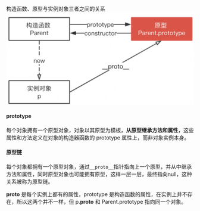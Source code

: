 构造函数、原型与实例对象三者之间的关系
![Alt text](image.png)

#### prototype
每个对象拥有一个原型对象，对象以其原型为模板，**从原型继承方法和属性**，这些属性和方法定义在对象的构造器函数的 prototype 属性上，而非对象实例本身。


#### 原型链
每个对象都拥有一个原型对象，通过`__proto__`指针指向上一个原型，并从中继承方法和属性，同时原型对象也可能拥有原型，这样一层一层，最终指向null，这种关系被称为原型链。


__proto__ 是每个实例上都有的属性，prototype 是构造函数的属性，在实例上并不存在，所以这两个并不一样，但 p.__proto__ 和 Parent.prototype 指向同一个对象。